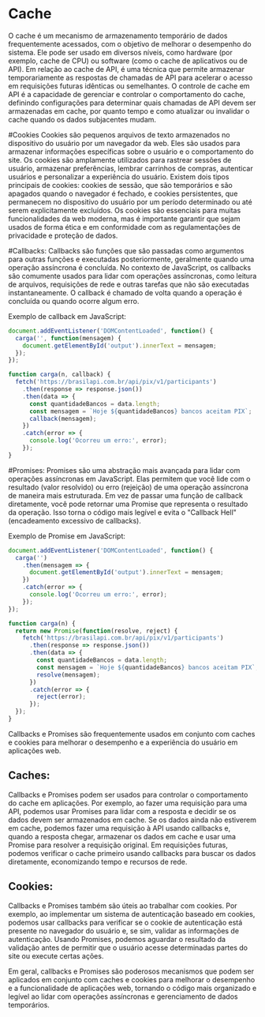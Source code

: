 # Cache
O cache é um mecanismo de armazenamento temporário de dados frequentemente acessados, com o objetivo de melhorar o desempenho do sistema. Ele pode ser usado em diversos níveis, como hardware (por exemplo, cache de CPU) ou software (como o cache de aplicativos ou de API). Em relação ao cache de API, é uma técnica que permite armazenar temporariamente as respostas de chamadas de API para acelerar o acesso em requisições futuras idênticas ou semelhantes. O controle de cache em API é a capacidade de gerenciar e controlar o comportamento do cache, definindo configurações para determinar quais chamadas de API devem ser armazenadas em cache, por quanto tempo e como atualizar ou invalidar o cache quando os dados subjacentes mudam.

#Cookies
Cookies são pequenos arquivos de texto armazenados no dispositivo do usuário por um navegador da web. Eles são usados para armazenar informações específicas sobre o usuário e o comportamento do site. Os cookies são amplamente utilizados para rastrear sessões de usuário, armazenar preferências, lembrar carrinhos de compras, autenticar usuários e personalizar a experiência do usuário. Existem dois tipos principais de cookies: cookies de sessão, que são temporários e são apagados quando o navegador é fechado, e cookies persistentes, que permanecem no dispositivo do usuário por um período determinado ou até serem explicitamente excluídos. Os cookies são essenciais para muitas funcionalidades da web moderna, mas é importante garantir que sejam usados de forma ética e em conformidade com as regulamentações de privacidade e proteção de dados.

#Callbacks:
Callbacks são funções que são passadas como argumentos para outras funções e executadas posteriormente, geralmente quando uma operação assíncrona é concluída. No contexto de JavaScript, os callbacks são comumente usados para lidar com operações assíncronas, como leitura de arquivos, requisições de rede e outras tarefas que não são executadas instantaneamente. O callback é chamado de volta quando a operação é concluída ou quando ocorre algum erro.

Exemplo de callback em JavaScript:

````javascript
document.addEventListener('DOMContentLoaded', function() {
  carga('', function(mensagem) {
    document.getElementById('output').innerText = mensagem;
  });
});

function carga(n, callback) {
  fetch('https://brasilapi.com.br/api/pix/v1/participants')
    .then(response => response.json())
    .then(data => {
      const quantidadeBancos = data.length;
      const mensagem = `Hoje ${quantidadeBancos} bancos aceitam PIX`;
      callback(mensagem);
    })
    .catch(error => {
      console.log('Ocorreu um erro:', error);
    });
}
````
#Promises:
Promises são uma abstração mais avançada para lidar com operações assíncronas em JavaScript. Elas permitem que você lide com o resultado (valor resolvido) ou erro (rejeição) de uma operação assíncrona de maneira mais estruturada. Em vez de passar uma função de callback diretamente, você pode retornar uma Promise que representa o resultado da operação. Isso torna o código mais legível e evita o "Callback Hell" (encadeamento excessivo de callbacks).

Exemplo de Promise em JavaScript:
````javascript
document.addEventListener('DOMContentLoaded', function() {
  carga('')
    .then(mensagem => {
      document.getElementById('output').innerText = mensagem;
    })
    .catch(error => {
      console.log('Ocorreu um erro:', error);
    });
});

function carga(n) {
  return new Promise(function(resolve, reject) {
    fetch('https://brasilapi.com.br/api/pix/v1/participants')
      .then(response => response.json())
      .then(data => {
        const quantidadeBancos = data.length;
        const mensagem = `Hoje ${quantidadeBancos} bancos aceitam PIX`;
        resolve(mensagem);
      })
      .catch(error => {
        reject(error);
      });
  });
}
````
Callbacks e Promises são frequentemente usados em conjunto com caches e cookies para melhorar o desempenho e a experiência do usuário em aplicações web.

## Caches:
Callbacks e Promises podem ser usados para controlar o comportamento do cache em aplicações. Por exemplo, ao fazer uma requisição para uma API, podemos usar Promises para lidar com a resposta e decidir se os dados devem ser armazenados em cache. Se os dados ainda não estiverem em cache, podemos fazer uma requisição à API usando callbacks e, quando a resposta chegar, armazenar os dados em cache e usar uma Promise para resolver a requisição original. Em requisições futuras, podemos verificar o cache primeiro usando callbacks para buscar os dados diretamente, economizando tempo e recursos de rede.


## Cookies:
Callbacks e Promises também são úteis ao trabalhar com cookies. Por exemplo, ao implementar um sistema de autenticação baseado em cookies, podemos usar callbacks para verificar se o cookie de autenticação está presente no navegador do usuário e, se sim, validar as informações de autenticação. Usando Promises, podemos aguardar o resultado da validação antes de permitir que o usuário acesse determinadas partes do site ou execute certas ações.

Em geral, callbacks e Promises são poderosos mecanismos que podem ser aplicados em conjunto com caches e cookies para melhorar o desempenho e a funcionalidade de aplicações web, tornando o código mais organizado e legível ao lidar com operações assíncronas e gerenciamento de dados temporários.
